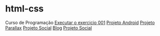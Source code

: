 # html-css
 Curso de Programação
<a href="https://luisdann.github.io/exercicios/ex002/index.html">Executar o exercicio 001</a>
<a href="https://luisdann.github.io/exercicios/todos-os-desafios/DESAFIO-10/Android.Html">Projeto Android</a>
<a href="https://luisdann.github.io/exercicios/todos-os-desafios/DESAFIO-11/index.html">Projeto  Parallax</a>
<a href="https://luisDann.github.io/exercicios/todos-os-desafios/DESAFIO-13/index.html">Projeto Social</a>
<a href="Blog/blog.html">Blog</a>
<a href="https://luisDann.github.io/CASAMENTO-nathy/index.html">Projeto Social</a>
